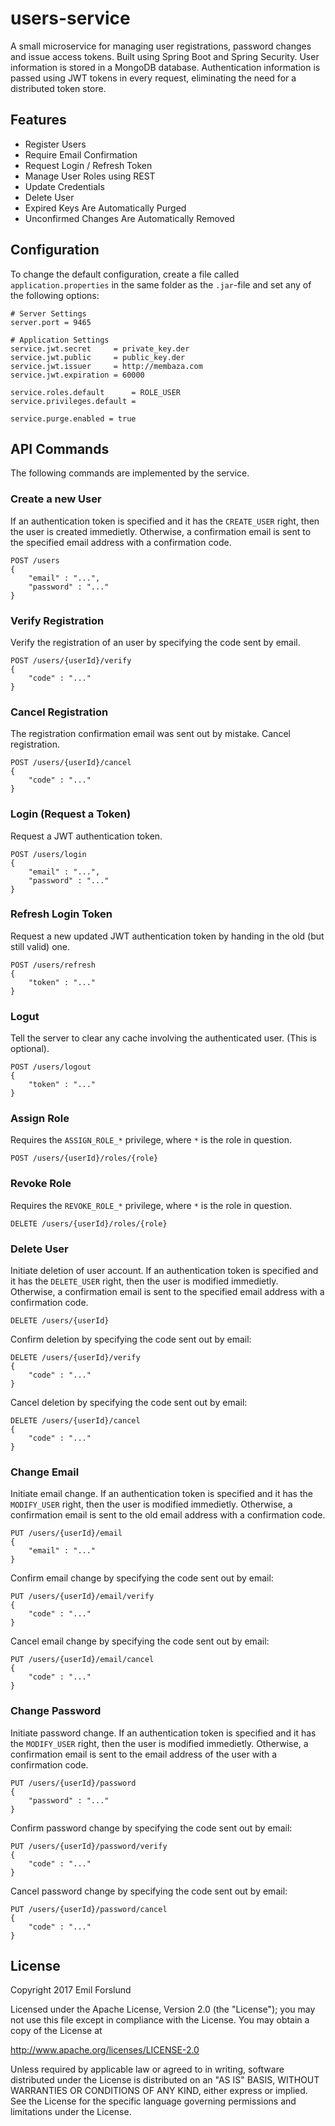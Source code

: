 # users-service
A small microservice for managing user registrations, password changes and issue access tokens. Built using Spring Boot and Spring Security. User information is stored in a MongoDB database. Authentication information is passed using JWT tokens in every request, eliminating the need for a distributed token store.

## Features
* Register Users
* Require Email Confirmation
* Request Login / Refresh Token
* Manage User Roles using REST
* Update Credentials
* Delete User
* Expired Keys Are Automatically Purged
* Unconfirmed Changes Are Automatically Removed

## Configuration
To change the default configuration, create a file called `application.properties` in the same folder as the `.jar`-file and set any of the following options:
```properties
# Server Settings
server.port = 9465

# Application Settings
service.jwt.secret     = private_key.der
service.jwt.public     = public_key.der
service.jwt.issuer     = http://membaza.com
service.jwt.expiration = 60000

service.roles.default      = ROLE_USER
service.privileges.default =

service.purge.enabled = true
```

## API Commands
The following commands are implemented by the service.

### Create a new User
If an authentication token is specified and it has the `CREATE_USER` right, then the user is created immedietly. Otherwise, a confirmation email is sent to the specified email address with a confirmation code.

```
POST /users
{
    "email" : "...",
    "password" : "..."
}
```

### Verify Registration
Verify the registration of an user by specifying the code sent by email.

```
POST /users/{userId}/verify
{
    "code" : "..."
}
```

### Cancel Registration
The registration confirmation email was sent out by mistake. Cancel registration.

```
POST /users/{userId}/cancel
{
    "code" : "..."
}
```

### Login (Request a Token)
Request a JWT authentication token.

```
POST /users/login 
{
    "email" : "...",
    "password" : "..."
}
```

### Refresh Login Token
Request a new updated JWT authentication token by handing in the old (but still valid) one.

```
POST /users/refresh
{
    "token" : "..."
}
```

### Logut
Tell the server to clear any cache involving the authenticated user. (This is optional).

```
POST /users/logout
{
    "token" : "..."
}
```

### Assign Role
Requires the `ASSIGN_ROLE_*` privilege, where `*` is the role in question. 

```
POST /users/{userId}/roles/{role}
```

### Revoke Role
Requires the `REVOKE_ROLE_*` privilege, where `*` is the role in question. 

```
DELETE /users/{userId}/roles/{role}
```

### Delete User
Initiate deletion of user account. If an authentication token is specified and it has the `DELETE_USER` right, then the user is modified immedietly. Otherwise, a confirmation email is sent to the specified email address with a confirmation code.

```
DELETE /users/{userId}
```

Confirm deletion by specifying the code sent out by email:
```
DELETE /users/{userId}/verify
{
    "code" : "..."
}
```

Cancel deletion by specifying the code sent out by email:
```
DELETE /users/{userId}/cancel
{
    "code" : "..."
}
```

### Change Email
Initiate email change. If an authentication token is specified and it has the `MODIFY_USER` right, then the user is modified immedietly. Otherwise, a confirmation email is sent to the old email address with a confirmation code.

```
PUT /users/{userId}/email
{
    "email" : "..."
}
```

Confirm email change by specifying the code sent out by email:
```
PUT /users/{userId}/email/verify
{
    "code" : "..."
}
```

Cancel email change by specifying the code sent out by email:
```
PUT /users/{userId}/email/cancel
{
    "code" : "..."
}
```

### Change Password
Initiate password change. If an authentication token is specified and it has the `MODIFY_USER` right, then the user is modified immedietly. Otherwise, a confirmation email is sent to the email address of the user with a confirmation code.

```
PUT /users/{userId}/password
{
    "password" : "..."
}
```

Confirm password change by specifying the code sent out by email:
```
PUT /users/{userId}/password/verify
{
    "code" : "..."
}
```

Cancel password change by specifying the code sent out by email:
```
PUT /users/{userId}/password/cancel
{
    "code" : "..."
}
```

## License
Copyright 2017 Emil Forslund

Licensed under the Apache License, Version 2.0 (the "License");
you may not use this file except in compliance with the License.
You may obtain a copy of the License at

   http://www.apache.org/licenses/LICENSE-2.0

Unless required by applicable law or agreed to in writing, software
distributed under the License is distributed on an "AS IS" BASIS,
WITHOUT WARRANTIES OR CONDITIONS OF ANY KIND, either express or implied.
See the License for the specific language governing permissions and
limitations under the License.
